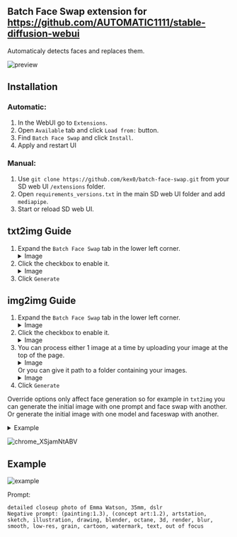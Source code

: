 ## Batch Face Swap extension for https://github.com/AUTOMATIC1111/stable-diffusion-webui
 Automaticaly detects faces and replaces them.
 
![preview](https://user-images.githubusercontent.com/46696708/236370022-1e243f62-a59c-437a-a841-d9a3d37778aa.png)

## Installation
### Automatic:
1. In the WebUI go to `Extensions`.
2. Open `Available` tab and click `Load from:` button.
3. Find `Batch Face Swap` and click `Install`.
4. Apply and restart UI
### Manual:
1. Use `git clone https://github.com/kex0/batch-face-swap.git` from your SD web UI `/extensions` folder. 
2. Open `requirements_versions.txt` in the main SD web UI folder and add `mediapipe`.
3. Start or reload SD web UI.

## txt2img Guide
1. Expand the `Batch Face Swap` tab in the lower left corner.
    <details>
    <summary>Image</summary>
   <img src="https://user-images.githubusercontent.com/46696708/236360445-7391d68b-4973-4b43-aa75-f8a8782f6c4e.png">
    </details>
2. Click the checkbox to enable it.
    <details>
    <summary>Image</summary>
   <img src="https://user-images.githubusercontent.com/46696708/236361252-5a1d05c8-e216-4685-a7ef-80733e08a08a.png">
    </details>
3. Click `Generate`

## img2img Guide
1. Expand the `Batch Face Swap` tab in the lower left corner.
    <details>
    <summary>Image</summary>
   <img src="https://user-images.githubusercontent.com/46696708/236361645-84519cfe-d6a1-492f-adab-3baca037b6de.png">
    </details>
2. Click the checkbox to enable it.
    <details>
    <summary>Image</summary>
   <img src="https://user-images.githubusercontent.com/46696708/236361252-5a1d05c8-e216-4685-a7ef-80733e08a08a.png">
    </details>
3. You can process either 1 image at a time by uploading your image at the top of the page.
    <details>
    <summary>Image</summary>
   <img src="https://user-images.githubusercontent.com/46696708/236361988-78cfe787-d17a-46a1-bb41-4865a57dcdda.png">
    </details>
    Or you can give it path to a folder containing your images.
    <details>
    <summary>Image</summary>
   <img src="https://user-images.githubusercontent.com/46696708/236362301-53ce2315-9fa1-46e3-9698-d9164e1354be.png">
    </details>
4. Click `Generate`

Override options only affect face generation so for example in `txt2img` you can generate the initial image with one prompt and face swap with another. Or generate the initial image with one model and faceswap with another.
<details>
<summary>Example</summary>

Left 'young woman in red dress' using `chilloutMix`
Right 'Emma Watson in red dress' using `realisticVision`
<img src="https://user-images.githubusercontent.com/46696708/236363435-07e1cc38-062b-4696-9ce3-11239812f898.png">
</details>

![chrome_XSjamNtABV](https://user-images.githubusercontent.com/46696708/236360114-bd902f03-73cb-4836-a647-27f5371e3197.png)

## Example
![example](https://user-images.githubusercontent.com/46696708/211818536-7d3bd06e-f6b1-40e9-854e-9cb44be3b2f8.png)

Prompt:
```ShellSession
detailed closeup photo of Emma Watson, 35mm, dslr
Negative prompt: (painting:1.3), (concept art:1.2), artstation, sketch, illustration, drawing, blender, octane, 3d, render, blur, smooth, low-res, grain, cartoon, watermark, text, out of focus
```
